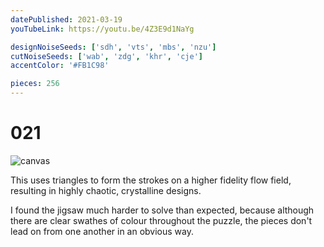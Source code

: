 ```yaml
---
datePublished: 2021-03-19
youTubeLink: https://youtu.be/4Z3E9d1NaYg

designNoiseSeeds: ['sdh', 'vts', 'mbs', 'nzu']
cutNoiseSeeds: ['wab', 'zdg', 'khr', 'cje']
accentColor: '#FB1C98'

pieces: 256
---
```


# 021

![canvas](https://res.cloudinary.com/abstract-puzzles/image/upload/w_2000/021_sdh-vts-mbs-nzu_wab-zdg-khr-cje?raw=true)

This uses triangles to form the strokes on a higher fidelity flow field, resulting in highly chaotic, crystalline designs.

I found the jigsaw much harder to solve than expected, because although there are clear swathes of colour throughout the puzzle, the pieces don't lead on from one another in an obvious way.
